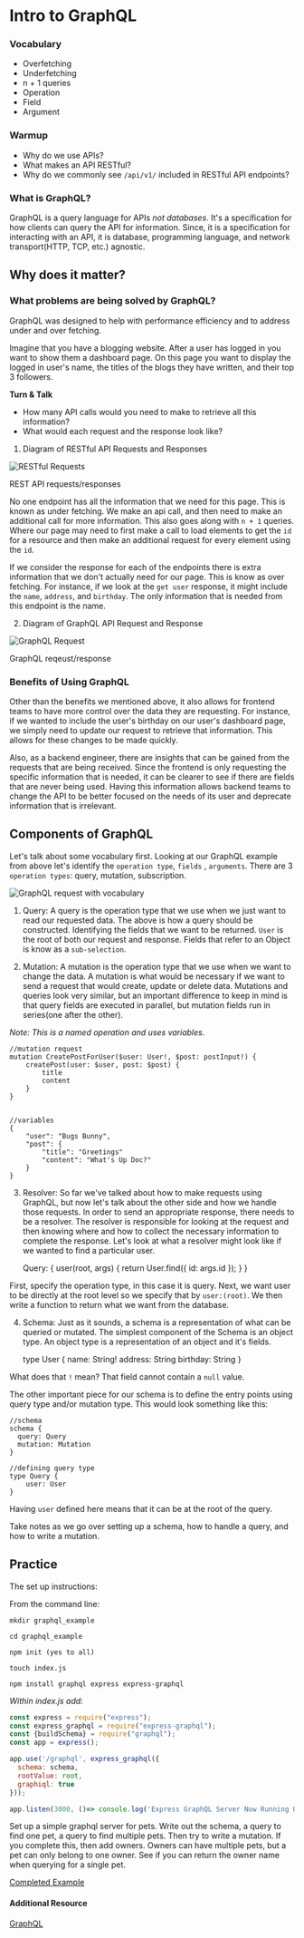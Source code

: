 # Intro to GraphQL

### Vocabulary

- Overfetching
- Underfetching
- n + 1 queries
- Operation
- Field
- Argument

### Warmup

- Why do we use APIs?
- What makes an API RESTful?
- Why do we commonly see `/api/v1/` included in RESTful API endpoints?

### What is GraphQL?

GraphQL is a query language for APIs *not databases*. It's a specification for how clients can query the API for information. Since, it is a specification for interacting with an API, it is database, programming language, and network transport(HTTP, TCP, etc.) agnostic.

## Why does it matter? 

### What problems are being solved by GraphQL?

GraphQL was designed to help with performance efficiency and to address under and over fetching.

Imagine that you have a blogging website. After a user has logged in you want to show them a dashboard page. On this page you want to display the logged in user's name, the titles of the blogs they have written, and their top 3 followers.

**Turn & Talk**
- How many API calls would you need to make to retrieve all this information?
- What would each request and the response look like?

1. Diagram of RESTful API Requests and Responses

![RESTful Requests](./assets/RESTful_requests.png)

REST API requests/responses

No one endpoint has all the information that we need for this page. This is known as under fetching. We make an api call, and then need to make an additional call for more information. This also goes along with `n + 1` queries. Where our page may need to first make a call to load elements to get the `id` for a resource and then make an additional request for every element using the `id`.

If we consider the response for each of the endpoints there is extra information that we don't actually need for our page. This is know as over fetching. For instance, if we look at the `get user` response, it might include the `name`, `address`, and `birthday`.  The only information that is needed from this endpoint is the name.

2. Diagram of GraphQL API Request and Response

![GraphQL Request](./assets/GraphQL_request.png)

GraphQL reqeust/response

### Benefits of Using GraphQL

Other than the benefits we mentioned above, it also allows for frontend teams to  have more control over the data they are requesting. For instance, if we wanted to include the user's birthday on our user's dashboard page, we simply need to update our request to retrieve that information. This allows for these changes to be made quickly.

Also, as a backend engineer, there are insights that can be gained from the requests that are being received. Since the frontend is only requesting the specific information that is needed, it can be clearer to see if there are fields that are never being used. Having this information allows backend teams to change the API to be better focused on the needs of its user and deprecate information that is irrelevant.

## Components of GraphQL

Let's talk about some vocabulary first.
Looking at our GraphQL example from above let's identify the `operation type`, `fields` , `arguments`. There are 3 `operation types`: query, mutation, subscription.

![GraphQL request with vocabulary](./assets/GraphQL_vocabulary.png)

1. Query: A query is the operation type that we use when we just want to read our requested data. The above is how a query should be constructed. Identifying the fields that we want to be returned. `User` is the root of both our request and response. Fields that refer to an Object is know as a `sub-selection`.  

2. Mutation: A mutation is the operation type that we use when we want to change the data. A mutation is what would be necessary if we want to send a request that would create, update or delete data. Mutations and queries look very similar, but an important difference to keep in mind is that query fields are executed in parallel, but mutation fields run in series(one after the other).

*Note: This is a named operation and uses variables.*

    //mutation request
    mutation CreatePostForUser($user: User!, $post: postInput!) {
    	createPost(user: $user, post: $post) {
    		title
    		content
        }
    }


    //variables
    {
    	"user": "Bugs Bunny",
    	"post": {
    		"title": "Greetings"
    		"content": "What's Up Doc?"
    	}
    }


3. Resolver: So far we've talked about how to make requests using GraphQL, but now let's talk about the other side and how we handle those requests. In order to send an appropriate response, there needs to be a resolver. The resolver is responsible for looking at the request and then knowing where and how to collect the necessary information to complete the response. Let's look at what a resolver might look like if we wanted to find a particular user.

    Query: {
    	user(root, args) {
    		return User.find({ id: args.id });
    	}
    }

First, specify the operation type, in this case it is query. Next, we want user to be directly at the root level so we specify that by `user:(root)`.  We then write a function to return what we want from the database.

4. Schema: Just as it sounds, a schema is a representation of what can be queried or mutated. The simplest component of the Schema is an object type. An object type is a representation of an object and it's fields.

    type User {
    	name: String!
    	address: String
    	birthday: String
    }

What does that `!` mean? That field cannot contain a `null` value.

The other important piece for our schema is to define the entry points using query type and/or mutation type. This would look something like this:

    //schema
    schema {
      query: Query
      mutation: Mutation
    }

    //defining query type
    type Query {
    	user: User
    }

Having `user` defined here means that it can be at the root of the query.

Take notes as we go over setting up a schema, how to handle a query, and how to write a mutation.

## Practice
The set up instructions:

From the command line:

`mkdir graphql_example`

`cd graphql_example`

`npm init (yes to all)`

`touch index.js`

`npm install graphql express express-graphql`


_Within index.js add:_

```javascript
const express = require("express");
const express_graphql = require("express-graphql");
const {buildSchema} = require("graphql");
const app = express();

app.use('/graphql', express_graphql({
  schema: schema,
  rootValue: root,
  graphiql: true
}));

app.listen(3000, ()=> console.log('Express GraphQL Server Now Running On localhost:3000/graphql'));
```

Set up a simple graphql server for pets. Write out the schema, a query to find one pet, a query to find multiple pets. Then try to write a mutation. If you complete this, then add owners. Owners can have multiple pets, but a pet can only belong to one owner. See if you can return the owner name when querying for a single pet.

[Completed Example](https://github.com/turingschool-examples/gql_example/tree/master)

#### Additional Resource
[GraphQL](https://graphql.org/learn/)
